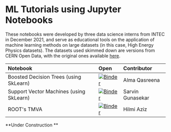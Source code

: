 # ML Tutorials using Jupyter Notebooks

These notebooks were developed by three data science interns from INTEC in December 2021, and serve as educational tools on the application of machine learning methods on large datasets (in this case, High Energy Physics datasets). The datasets used skimmed down are versions from CERN Open Data, with the original ones available [here](http://opendata.cern.ch/record/12100).

|Notebook|Open|Contributor|
|:--|:--|:--|
|Boosted Decision Trees (using SkLearn)|[![Binder](https://mybinder.org/badge_logo.svg)](https://mybinder.org/v2/gh/ncpp-my/opendata-cms-ml/master?labpath=notebooks%2FML_BDT_PY.ipynb)|Alma Qasreena|
|Support Vector Machines (using SkLearn)|[![Binder](https://mybinder.org/badge_logo.svg)](https://mybinder.org/v2/gh/ncpp-my/opendata-cms-ml/master?labpath=notebooks%2FML_SVM_PY.ipynb)|Sarvin Gunasekar|
|ROOT's TMVA|[![Binder](https://mybinder.org/badge_logo.svg)](https://mybinder.org/v2/gh/ncpp-my/opendata-cms-ml/master?labpath=notebooks%2FML_TMVA.ipynb)|Hilmi Aziz|

**Under Construction **
